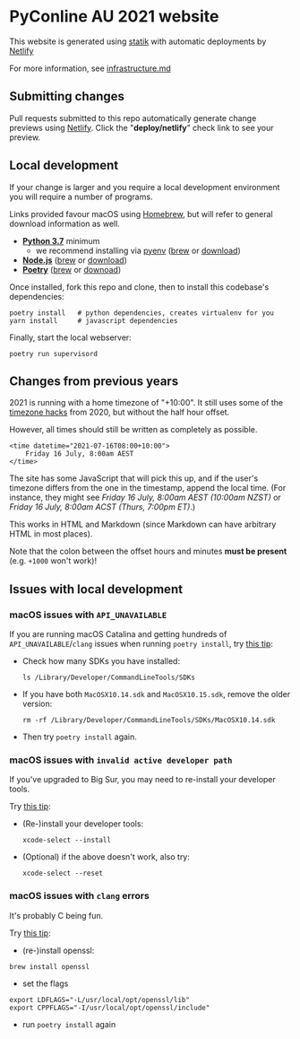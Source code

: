 # PyConline AU 2021 website

This website is generated using [statik](https://github.com/thanethomson/statik) with automatic deployments by [Netlify](https://www.netlify.com/)

For more information, see [infrastructure.md](infrastructure.md)

## Submitting changes

Pull requests submitted to this repo automatically generate change previews using [Netlify](https://www.netlify.com/). Click the "**deploy/netlify**" check link to see your preview. 

## Local development

If your change is larger and you require a local development environment you will require a number of programs. 

Links provided favour macOS using [Homebrew](https://brew.sh/), but will refer to general download information as well. 

* **[Python 3.7](https://www.python.org/downloads/)** minimum
  * we recommend installing via [pyenv](https://github.com/pyenv/pyenv) ([brew](https://formulae.brew.sh/formula/pyenv) or [download](https://github.com/pyenv/pyenv#installation))
* **[Node.js](https://nodejs.org/en/)** ([brew](https://formulae.brew.sh/formula/node) or [download](https://nodejs.org/en/download/))
* **[Poetry](https://python-poetry.org)** ([brew](https://formulae.brew.sh/formula/poetry) or [downoad](https://python-poetry.org/docs/#installation))

Once installed, fork this repo and clone, then to install this codebase's dependencies:

```shell
poetry install   # python dependencies, creates virtualenv for you
yarn install     # javascript dependencies
```

Finally, start the local webserver: 

```shell
poetry run supervisord
```

## Changes from previous years

2021 is running with a home timezone of "+10:00". It still uses some of the [timezone hacks](https://github.com/pyconau/2020-website#timezones) from 2020, but without the half hour offset. 

However, all times should still be written as completely as possible. 

```
<time datetime="2021-07-16T08:00+10:00">
	Friday 16 July, 8:00am AEST
</time>
```

The site has some JavaScript that will pick this up, and if the user's timezone differs from the one in the timestamp, append the local time. (For instance, they might see _Friday 16 July, 8:00am AEST (10:00am NZST)_ or _Friday 16 July, 8:00am ACST (Thurs, 7:00pm ET)_.)

This works in HTML and Markdown (since Markdown can have arbitrary HTML in most places).

Note that the colon between the offset hours and minutes **must be present** (e.g. `+1000` won't work)!

## Issues with local development

### macOS issues with `API_UNAVAILABLE`

If you are running macOS Catalina and getting hundreds of `API_UNAVAILABLE`/`clang` issues when running `poetry install`, try [this tip](https://github.com/gorakhargosh/watchdog/issues/628#issuecomment-581480649):

- Check how many SDKs you have installed: 

  ```
  ls /Library/Developer/CommandLineTools/SDKs
  ```
- If you have both `MacOSX10.14.sdk` and `MacOSX10.15.sdk`, remove the older version:

  ```
  rm -rf /Library/Developer/CommandLineTools/SDKs/MacOSX10.14.sdk
  ```

- Then try `poetry install` again.

### macOS issues with `invalid active developer path`

If you've upgraded to Big Sur, you may need to re-install your developer tools. 

Try [this tip](https://apple.stackexchange.com/a/254381/191618):

- (Re-)install your developer tools: 
 
  ```
  xcode-select --install
  ```
- (Optional) if the above doesn't work, also try: 

  ```
  xcode-select --reset
  ```
  
### macOS issues with `clang` errors

It's probably C being fun. 

Try [this tip](https://stackoverflow.com/a/56228387): 

  - (re-)install openssl: 
  
  ```
  brew install openssl
  ```
  - set the flags
  
  ```
  export LDFLAGS="-L/usr/local/opt/openssl/lib"
  export CPPFLAGS="-I/usr/local/opt/openssl/include"
  ```
  
  - run `poetry install` again